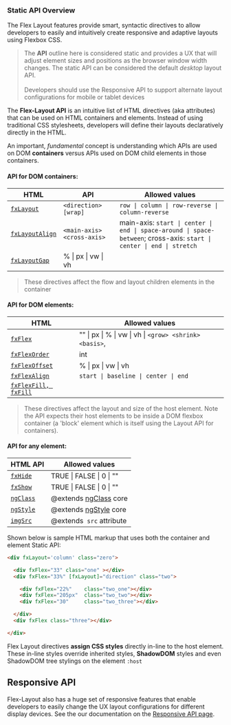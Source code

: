 ### Static API Overview

The Flex Layout features provide smart, syntactic directives to allow developers to easily and intuitively create 
responsive and adaptive layouts using Flexbox CSS. 

> The **API** outline here is considered static and provides a UX that will adjust element sizes and positions as the 
browser window width changes. The static API can be considered the default *desktop* layout API. <br/> <br/> Developers 
should use the Responsive API to support alternate layout configurations for mobile or tablet devices

The **Flex-Layout API** is an intuitive list of HTML directives (aka attributes) that can be used on HTML containers 
and elements. Instead of using traditional CSS stylesheets, developers will define their layouts declaratively directly 
in the HTML.

An important, *fundamental* concept is understanding which APIs are used on DOM **containers** versus APIs used on DOM 
child elements in those containers.  

#### API for DOM containers:  

| HTML  | API | Allowed values                                                          |
|--------------------|-----------------------------------|--------------------------------------|
|  [`fxLayout`][fxLayout]          | `<direction> [wrap]` | `row \| column \| row-reverse \| column-reverse`                           |                  
|  [`fxLayoutAlign`][fxLayoutAlign]  | `<main-axis>  <cross-axis>` | main-axis: `start \| center \| end \| space-around \| space-between`; cross-axis: `start \| center \| end \| stretch`  |                   
|  [`fxLayoutGap`][fxLayoutGap]     | % \|  px \|  vw \|  vh                            |                               |     

> These directives affect the flow and layout children elements in the container

#### API for DOM elements:   

| HTML    | Allowed values                                                                 |
|--------------------|-------------------------------------------------------------------------|
|  [`fxFlex`][fxFlex]           | ""  \| px  \|  % \|  vw \|  vh \|  `<grow> <shrink> <basis>`,                         |              
|  [`fxFlexOrder`][fxFlexOrder]     | int                                                                     |                       
|  [`fxFlexOffset`][fxFlexOffset]    | % \|  px \|  vw \|  vh                                                           |     
|  [`fxFlexAlign`][fxFlexAlign]      | `start \| baseline \| center \| end`                                             |                   
|  [`fxFlexFill, fxFill`][fxFlexFill]       |                                                                         |

> These directives affect the layout and size of the host element. Note the API expects their host elements to be 
inside a DOM flexbox container (a 'block' element which is itself using the Layout API for containers).

#### API for any element: 

| HTML API    | Allowed values                                                                 |
|--------------------|-------------------------------------------------------------------------|
|  [`fxHide`][fxHide]           | TRUE \|  FALSE \|  0 \|  ""          |     
|  [`fxShow`][fxShow]           | TRUE \|  FALSE \|  0 \|  ""          |     
|  [`ngClass`][ngClass]         | @extends [ngClass][aioNgClass] core  |     
|  [`ngStyle`][ngStyle]         | @extends [ngStyle][aioNgStyle] core  |      
|  [`imgSrc`][imgSrc]           | @extends <img> `src` attribute       |

Shown below is sample HTML markup that uses both the container and element Static API:


```html
<div fxLayout='column' class="zero">

  <div fxFlex="33" class="one" ></div>
  <div fxFlex="33%" [fxLayout]="direction" class="two">

    <div fxFlex="22%"    class="two_one"></div>
    <div fxFlex="205px"  class="two_two"></div>
    <div fxFlex="30"     class="two_three"></div>

  </div>
  <div fxFlex class="three"></div>

</div>
```

Flex Layout directives **assign CSS styles** directly in-line to the host element. These in-line styles override 
inherited styles, **ShadowDOM** styles and even ShadowDOM tree stylings on the element `:host`

## Responsive API

Flex-Layout also has a huge set of responsive features that enable developers to easily change the UX layout 
configurations for different display devices. See the our documentation on the [Responsive API page][Responsive].

[fxLayout]: https://github.com/angular/flex-layout/wiki/fxLayout-API
[fxLayoutAlign]: https://github.com/angular/flex-layout/wiki/fxLayoutAlign-API
[fxLayoutGap]: https://github.com/angular/flex-layout/wiki/fxLayoutGap-API
[fxFlex]: https://github.com/angular/flex-layout/wiki/fxFlex-API
[fxFlexOrder]: https://github.com/angular/flex-layout/wiki/fxFlexOrder-API
[fxFlexOffset]: https://github.com/angular/flex-layout/wiki/fxFlexOffset-API
[fxFlexAlign]: https://github.com/angular/flex-layout/wiki/fxFlexAlign-API
[fxFlexFill]: https://github.com/angular/flex-layout/wiki/fxFlexFill-API
[fxHide]: https://github.com/angular/flex-layout/wiki/fxHide-API
[fxShow]: https://github.com/angular/flex-layout/wiki/fxShow-API
[ngClass]: https://github.com/angular/flex-layout/wiki/ngClass-API
[ngStyle]: https://github.com/angular/flex-layout/wiki/ngStyle-API
[aioNgClass]: https://angular.io/api/common/NgClass
[aioNgStyle]: https://angular.io/api/common/NgStyle
[Responsive]: https://github.com/angular/flex-layout/wiki/Responsive-API
[imgSrc]: https://github.com/angular/flex-layout/wiki/imgSrc-API